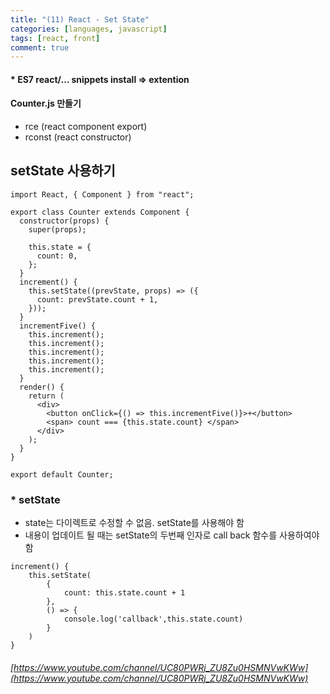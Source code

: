 ```yaml
---
title: "(11) React - Set State"
categories: [languages, javascript]
tags: [react, front]
comment: true
---
```


#### * ES7 react/...  snippets install =>  extention 
#### Counter.js 만들기
- rce (react component export)
- rconst (react constructor)


## setState 사용하기
```
import React, { Component } from "react";

export class Counter extends Component {
  constructor(props) {
    super(props);

    this.state = {
      count: 0,
    };
  }
  increment() { 
    this.setState((prevState, props) => ({
      count: prevState.count + 1,
    }));
  }
  incrementFive() {
    this.increment();
    this.increment();
    this.increment();
    this.increment();
    this.increment();
  }
  render() {
    return (
      <div>
        <button onClick={() => this.incrementFive()}>+</button>
        <span> count === {this.state.count} </span>
      </div>
    );
  }
}

export default Counter;
```

### * setState
- state는 다이렉트로 수정할 수 없음. setState를 사용해야 함
- 내용이 업데이트 될 때는 setState의 두번째 인자로 call back 함수를 사용하여야 함
```
increment() { 
    this.setState(
        {
            count: this.state.count + 1
        },
        () => {
            console.log('callback',this.state.count)
        }
    )
}
```

###### [https://www.youtube.com/channel/UC80PWRj_ZU8Zu0HSMNVwKWw](https://www.youtube.com/channel/UC80PWRj_ZU8Zu0HSMNVwKWw)
